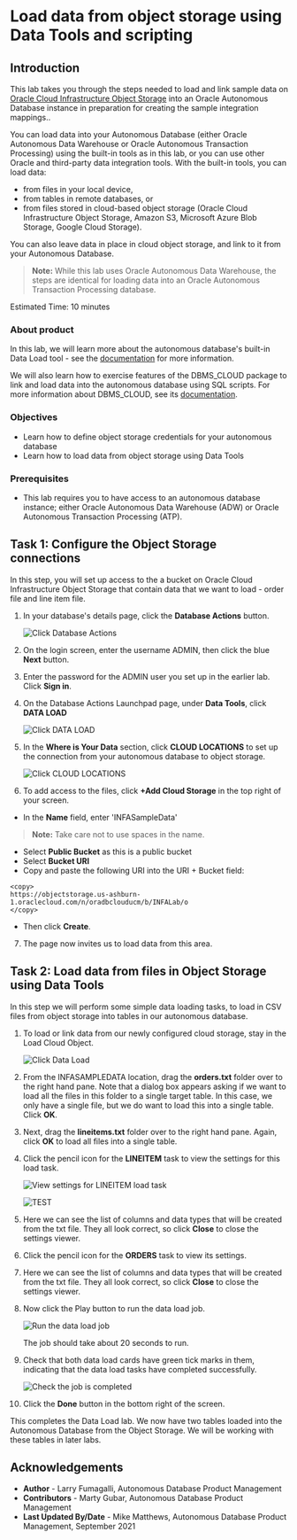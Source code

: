 # Load data from object storage using Data Tools and scripting

## Introduction

This lab takes you through the steps needed to load and link sample data on [Oracle Cloud Infrastructure Object Storage](https://www.oracle.com/cloud/storage/object-storage.html) into an Oracle Autonomous Database instance in preparation for creating the sample integration mappings..

You can load data into your Autonomous Database (either Oracle Autonomous Data Warehouse or Oracle Autonomous Transaction Processing) using the built-in tools as in this lab, or you can use other Oracle and third-party data integration tools. With the built-in tools, you can load data:

+ from files in your local device,
+ from tables in remote databases, or
+ from files stored in cloud-based object storage (Oracle Cloud Infrastructure Object Storage, Amazon S3, Microsoft Azure Blob Storage, Google Cloud Storage).

You can also leave data in place in cloud object storage, and link to it from your Autonomous Database.

> **Note:** While this lab uses Oracle Autonomous Data Warehouse, the steps are identical for loading data into an Oracle Autonomous Transaction Processing database.

Estimated Time: 10 minutes

### About product

In this lab, we will learn more about the autonomous database's built-in Data Load tool - see the [documentation](https://docs.oracle.com/en/cloud/paas/autonomous-database/adbsa/data-load.html#GUID-E810061A-42B3-485F-92B8-3B872D790D85) for more information.

We will also learn how to exercise features of the DBMS\_CLOUD package to link and load data into the autonomous database using SQL scripts. For more information about DBMS_CLOUD, see its [documentation](https://docs.oracle.com/en/cloud/paas/autonomous-database/adbsa/dbms-cloud-package.html).

### Objectives

+ Learn how to define object storage credentials for your autonomous database
+ Learn how to load data from object storage using Data Tools

### Prerequisites

+ This lab requires you to have access to an autonomous database instance; either Oracle Autonomous Data Warehouse (ADW) or Oracle Autonomous Transaction Processing (ATP).

## Task 1: Configure the Object Storage connections

In this step, you will set up access to the a bucket on Oracle Cloud Infrastructure Object Storage that contain data that we want to load - order file and line item file.

1. In your database's details page, click the **Database Actions** button.

	  ![Click Database Actions](images/launchdbactions.png)

2. On the login screen, enter the username ADMIN, then click the blue **Next** button.

3. Enter the password for the ADMIN user you set up in the earlier lab. Click **Sign in**.

4. On the Database Actions Launchpad page, under **Data Tools**, click **DATA LOAD**

    ![Click DATA LOAD](images/dataload.png)

5. In the **Where is Your Data** section, click **CLOUD LOCATIONS** to set up the connection from your autonomous database to object storage.

    ![Click CLOUD LOCATIONS](images/cloudstore.png)

6. To add access to the files, click **+Add Cloud Storage** in the top right of your screen.

-   In the **Name** field, enter 'INFASampleData'

> **Note:** Take care not to use spaces in the name.

-   Select **Public Bucket** as this is a public bucket
-   Select **Bucket URI** 
-   Copy and paste the following URI into the URI + Bucket field:
```
<copy>
https://objectstorage.us-ashburn-1.oraclecloud.com/n/oradbclouducm/b/INFALab/o
</copy>
```
-   Then click **Create**.

7. The page now invites us to load data from this area. 


## Task 2: Load data from files in Object Storage using Data Tools

In this step we will perform some simple data loading tasks, to load in CSV files from object storage into tables in our autonomous database.

1. To load or link data from our newly configured cloud storage, stay in the Load Cloud Object.

    ![Click Data Load](images/backtodataload.png)

    

3. From the INFASAMPLEDATA location, drag the **orders.txt** folder over to the right hand pane. Note that a dialog box appears asking if we want to load all the files in this folder to a single target table. In this case, we only have a single file, but we do want to load this into a single table. Click **OK**.

4. Next, drag the **lineitems.txt** folder over to the right hand pane. Again, click **OK** to load all files into a single table.


5. Click the pencil icon for the **LINEITEM** task to view the settings for this load task.

    ![View settings for LINEITEM load task](images/cc_viewsettings.png)

    

    ![TEST](F:\GitHub\learning-library\data-management-library\oracle-infa\data-load\images\cc_viesettings.png)

    

6. Here we can see the list of columns and data types that will be created from the txt file. They all look correct, so click **Close** to close the settings viewer.

7. Click the pencil icon for the **ORDERS** task to view its settings. 

8. Here we can see the list of columns and data types that will be created from the txt file. They all look correct, so click **Close** to close the settings viewer.

9. Now click the Play button to run the data load job.

    ![Run the data load job](images/rundataload.png)

    The job should take about 20 seconds to run.

10. Check that both data load cards have green tick marks in them, indicating that the data load tasks have completed successfully.

    ![Check the job is completed](images/loadcompleted.png)

11. Click the **Done** button in the bottom right of the screen.

This completes the Data Load lab. We now have two tables loaded into the Autonomous Database from the Object Storage. We will be working with these tables in later labs.

## Acknowledgements

* **Author** - Larry Fumagalli,  Autonomous Database Product Management
* **Contributors** -  Marty Gubar, Autonomous Database Product Management
* **Last Updated By/Date** - Mike Matthews, Autonomous Database Product Management, September 2021
